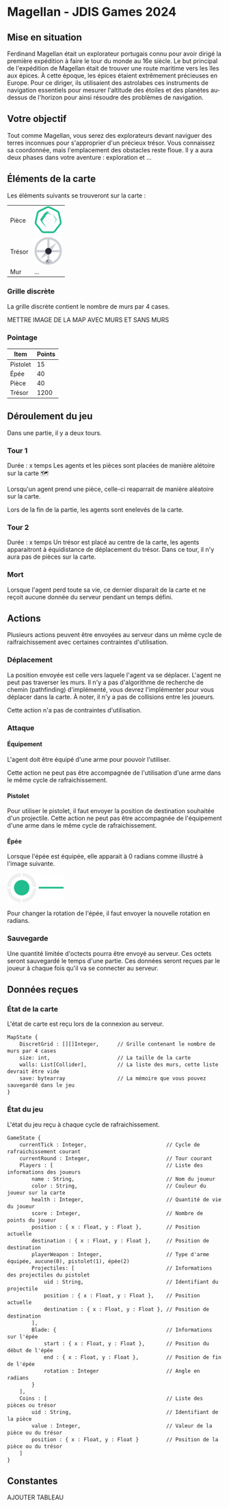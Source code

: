 # Magellan - JDIS Games 2024

## Mise en situation

Ferdinand Magellan était un explorateur portugais connu pour avoir dirigé la première expédition à faire le tour du monde au 16e siècle. Le but principal de l'expédition de Magellan était de trouver une route maritime vers les îles aux épices. À cette époque, les épices étaient extrêmement précieuses en Europe. Pour ce diriger, ils utilisaient des astrolabes ces instruments de navigation essentiels pour mesurer l'altitude des étoiles et des planètes au-dessus de l'horizon pour ainsi résoudre des problèmes de navigation.

## Votre objectif

Tout comme Magellan, vous serez des explorateurs devant naviguer des terres inconnues pour s'approprier d'un précieux trésor. Vous connaissez sa coordonnée, mais l'emplacement des obstacles reste floue. Il y a aura deux phases dans votre aventure : exploration et ...

## Éléments de la carte

Les éléments suivants se trouveront sur la carte :   

|        |                                             |
| ------ | ------------------------------------------- |
| Pièce  | ![image](/starter-packs/docs/coin.png)      |
| Trésor | ![image](/starter-packs/docs/astrolab2.png) |
| Mur    | ...                                         |



### Grille discrète

La grille discrète contient le nombre de murs par 4 cases.

METTRE IMAGE DE LA MAP AVEC MURS ET SANS MURS

### Pointage

| Item       | Points |
| ---------- | ------ |
| Pistolet   | 15     |
| Épée       | 40     |
| Pièce      | 40     |
| Trésor     | 1200   |

## Déroulement du jeu

Dans une partie, il y a deux tours.

### Tour 1

Durée : x temps
Les agents et les pièces sont placées de manière alétoire sur la carte 🗺️

Lorsqu'un agent prend une pièce, celle-ci reaparrait de manière aléatoire sur la carte.

Lors de la fin de la partie, les agents sont enelevés de la carte.

### Tour 2

Durée : x temps
Un trésor est placé au centre de la carte, les agents apparaitront à équidistance de déplacement du trésor. Dans ce tour, il n'y aura pas de pièces sur la carte.

### Mort

Lorsque l'agent perd toute sa vie, ce dernier disparait de la carte et ne reçoit aucune donnée du serveur pendant un temps défini.

## Actions

Plusieurs actions peuvent être envoyées au serveur dans un même cycle de raifraichissement avec certaines contraintes d'utilisation.

### Déplacement

La position envoyée est celle vers laquele l'agent va se déplacer. L'agent ne peut pas traverser les murs. Il n'y a pas d'algorithme de recherche de chemin (pathfinding) d'implémenté, vous devrez l'implémenter pour vous déplacer dans la carte. À noter, il n'y a pas de collisions entre les joueurs.

Cette action n'a pas de contraintes d'utilisation.

###  Attaque

#### Équipement

L'agent doit être équipé d'une arme pour pouvoir l'utiliser.

Cette action ne peut pas être accompagnée de l'utilisation d'une arme dans le même cycle de rafraichissement.

#### Pistolet

Pour utiliser le pistolet, il faut envoyer la position de destination souhaitée d'un projectile. 
Cette action ne peut pas être accompagnée de l'équipement d'une arme dans le même cycle de rafraichissement. 

#### Épée

Lorsque l'épée est équipée, elle apparait à 0 radians comme illustré à l'image suivante.  

![image](/starter-packs/docs/blade2.png) 

Pour changer la rotation de l'épée, il faut envoyer la nouvelle rotation en radians.

### Sauvegarde

Une quantité limitée d'octects pourra être envoyé au serveur. Ces octets seront sauvegardé le temps d'une partie. Ces données seront reçues par le joueur à chaque fois qu'il va se connecter au serveur.

## Données reçues

### État de la carte

L'état de carte est reçu lors de la connexion au serveur. 

```
MapState {
    DiscretGrid : [][]Integer,      // Grille contenant le nombre de murs par 4 cases
    size: int,                      // La taille de la carte
    walls: List[Collider],          // La liste des murs, cette liste devrait être vide
    save: bytearray                 // La mémoire que vous pouvez sauvegardé dans le jeu
}
```

### État du jeu

L'état du jeu reçu à chaque cycle de rafraichissement.

```
GameState {
    currentTick : Integer,                          // Cycle de rafraichissement courant
    currentRound : Integer,                         // Tour courant
    Players : [                                     // Liste des informations des joueurs 
        name : String,                              // Nom du joueur
        color : String,                             // Couleur du joueur sur la carte
        health : Integer,                           // Quantité de vie du joueur
        score : Integer,                            // Nombre de points du joueur
        position : { x : Float, y : Float },        // Position actuelle
        destination : { x : Float, y : Float },     // Position de destination
        playerWeapon : Integer,                     // Type d'arme équipée, aucune(0), pistolet(1), épée(2) 
        Projectiles: [                              // Informations des projectiles du pistolet
            uid : String,                           // Identifiant du projectile
            position : { x : Float, y : Float },    // Position actuelle
            destination : { x : Float, y : Float }, // Position de destination
        ],
        Blade: {                                    // Informations sur l'épée
            start : { x : Float, y : Float },       // Position du début de l'épée
            end : { x : Float, y : Float },         // Position de fin de l'épée
            rotation : Integer                      // Angle en radians
        }
    ],
    Coins : [                                       // Liste des pièces ou trésor
        uid : String,                               // Identifiant de la pièce
        value : Integer,                            // Valeur de la pièce ou du trésor
        position : { x : Float, y : Float }         // Position de la pièce ou du trésor
    ]
}
```

## Constantes

AJOUTER TABLEAU